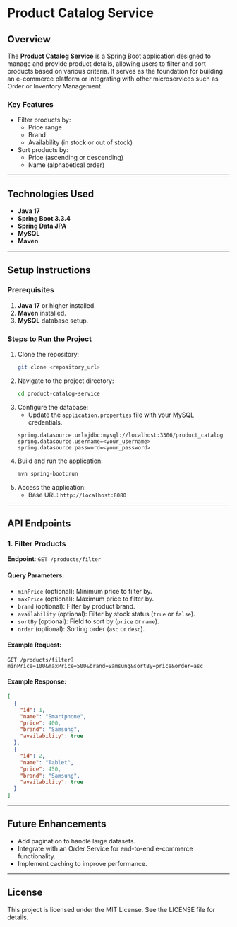 # Product Catalog Service

## Overview
The **Product Catalog Service** is a Spring Boot application designed to manage and provide product details, allowing users to filter and sort products based on various criteria. It serves as the foundation for building an e-commerce platform or integrating with other microservices such as Order or Inventory Management.

### Key Features
- Filter products by:
    - Price range
    - Brand
    - Availability (in stock or out of stock)
- Sort products by:
    - Price (ascending or descending)
    - Name (alphabetical order)

---

## Technologies Used
- **Java 17**
- **Spring Boot 3.3.4**
- **Spring Data JPA**
- **MySQL**
- **Maven**

---

## Setup Instructions
### Prerequisites
1. **Java 17** or higher installed.
2. **Maven** installed.
3. **MySQL** database setup.

### Steps to Run the Project
1. Clone the repository:
   ```bash
   git clone <repository_url>
   ```
2. Navigate to the project directory:
   ```bash
   cd product-catalog-service
   ```
3. Configure the database:
    - Update the `application.properties` file with your MySQL credentials.
   ```properties
   spring.datasource.url=jdbc:mysql://localhost:3306/product_catalog
   spring.datasource.username=<your_username>
   spring.datasource.password=<your_password>
   ```
4. Build and run the application:
   ```bash
   mvn spring-boot:run
   ```
5. Access the application:
    - Base URL: `http://localhost:8080`

---

## API Endpoints

### 1. Filter Products
**Endpoint**: `GET /products/filter`

#### Query Parameters:
- `minPrice` (optional): Minimum price to filter by.
- `maxPrice` (optional): Maximum price to filter by.
- `brand` (optional): Filter by product brand.
- `availability` (optional): Filter by stock status (`true` or `false`).
- `sortBy` (optional): Field to sort by (`price` or `name`).
- `order` (optional): Sorting order (`asc` or `desc`).

#### Example Request:
```
GET /products/filter?minPrice=100&maxPrice=500&brand=Samsung&sortBy=price&order=asc
```

#### Example Response:
```json
[
  {
    "id": 1,
    "name": "Smartphone",
    "price": 400,
    "brand": "Samsung",
    "availability": true
  },
  {
    "id": 2,
    "name": "Tablet",
    "price": 450,
    "brand": "Samsung",
    "availability": true
  }
]
```

---

## Future Enhancements
- Add pagination to handle large datasets.
- Integrate with an Order Service for end-to-end e-commerce functionality.
- Implement caching to improve performance.

---

## License
This project is licensed under the MIT License. See the LICENSE file for details.

